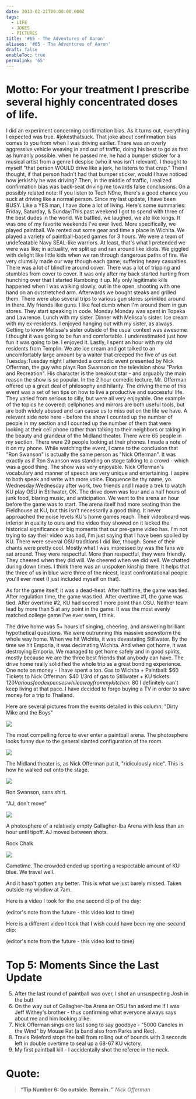 ```yaml
---
date: 2013-02-21T00:00:00.000Z
tags:
  - LIFE
  - JOKES
  - PICTURES
title: '#65 - The Adventures of Aaron'
aliases: '#65 - The Adventures of Aaron'
draft: false
enableToc: true
permalink: '65'
---
```


# Motto: For your treatment I prescribe several highly concentrated doses of life.

I did an experiment concerning confirmation bias. As it turns out, everything I expected was true.  \#jokesthatsuck.  That joke about confirmation bias comes to you from when I was driving earlier. There was an overly aggressive vehicle weaving in and out of traffic, doing his best to go as fast as humanly possible. when he passed me, he had a bumper sticker for a musical artist from a genre I despise (who it was isn't relevant). I thought to myself "that person WOULD drive like a jerk, he listens to that crap." Then I thought, if that person hadn't had that bumper sticker, would I have noticed how jerkishly he was driving? Then, in the middle of traffic, I realized confirmation bias was back-seat driving me towards false conclusions.  On a possibly related note: If you listen to Tech N9ne, there's a good chance you suck at driving like a normal person.  Since my last update, I have been BUSY. Like a YES man, I have done a lot of living. Here's some summaries:  Friday, Saturday, & Sunday:This past weekend I got to spend with three of the best dudes in the world. We battled, we laughed, we ate like kings. It was one of my favorite weekends I've ever lived.  More specifically, we played paintball. We rented out some gear and time a place in Wichita. We played a variety of paintball-based games for 3 hours. We were a team of undefeatable Navy SEAL-like warriors. At least, that's what I pretended we were was like; in actuality, we split up and ran around like idiots. We giggled with delight like little kids when we ran through dangerous paths of fire. We very clumsily made our way though each game, suffering heavy casualties. There was a lot of blindfire around cover. There was a lot of tripping and stumbles from cover to cover. It was only after my back started hurting from hunching over that I started Ramboing it up. My only legitimate kills happened when I was walking slowly, out in the open, shooting with one hand on an outstretched arm.   Afterwards we bought steaks and grilled them.  There were also several trips to various gun stores sprinkled around in there. My friends like guns. I like feel dumb when I'm around them in gun stores. They start speaking in code.   Monday:Monday was spent in Topeka and Lawrence. Lunch with my sister. Dinner with Melissa's sister. Ice cream with my ex-residents. I enjoyed hanging out with my sister, as always. Getting to know Melissa's sister outside of the usual context was awesome. I thought it was going to be fun and comfortable. I underestimated just how fun it was going to be. I enjoyed it. Lastly, I spent an hour with my old residents from Templin. We ate ice cream and got talked to an uncomfortably large amount by a waiter that creeped the five of us out.   Tuesday:Tuesday night I attended a comedic event presented by Nick Offerman, the guy who plays Ron Swanson on the television show "Parks and Recreation". His character is the breakout star - and arguably the main reason the show is so popular. In the 2 hour comedic lecture, Mr. Offerman offered up a great deal of philosophy and hilarity. The driving theme of this event was a set of ten tips on how to live a productive and successful life. They varied from serious to silly, but were all very enjoyable. One example of the topics he covered: cellphones and mirrors are both useful tools, but are both widely abused and can cause us to miss out on the life we have. A relevant side note here - before the show I counted up the number of people in my section and I counted up the number of them that were looking at their cell phone rather than talking to their neighbors or taking in the beauty and grandeur of the Midland theater. There were 65 people in my section. There were 29 people looking at their phones. I made a note of it on my phone.   While watching the event, I came to the conclusion that "Ron Swanson" is actually the same person as "Nick Offerman". It was exactly as if Ron Swanson was standing on stage talking to a crowd - which was a good thing. The show was very enjoyable. Nick Offerman's vocabulary and manner of speech are very unique and entertaining. I aspire to both speak and write with more voice. Eloquence be thy name, yo.  Wednesday:Wednesday after work, two friends and I made a trek to watch KU play OSU in Stillwater, OK. The drive down was four and a half hours of junk food, blaring music, and anticipation. We went to the arena an hour before the game was to start. The arena itself had more seating than the Fieldhouse at KU, but this isn't necessarily a good thing. It never approached the noise levels KU's home games reach. Their videoboard was inferior in quality to ours and the video they showed on it lacked the historical significance or big moments that our pre-game video has. I'm not trying to say their video was bad, I'm just saying that I have been spoiled by KU. There were several OSU traditions I did like, though. Some of their chants were pretty cool. Mostly what I was impressed by was the fans we sat around. They were respectful. More than respectful, they were friendly. They cheered when they did will. We cheered when we did well. We chatted during down times. I think there was an unspoken kinship there. It helps that the three of us in blue were three of the nicest, least confrontational people you'll ever meet (I just included myself on that).

As for the game itself, it was a dead-heat. After halftime, the game was tied. After regulation time, the game was tied. After overtime #1, the game was tied. After overtime #2, KU had scored 1 more point than OSU. Neither team lead by more than 5 at any point in the game. It was the most evenly matched college game I've ever seen, I think.

The drive home was 5+ hours of singing, cheering, and answering brilliant hypothetical questions. We were outrunning this massive snowstorm the whole way home. When we hit Wichita, it was devastating Stillwater. By the time we hit Emporia, it was decimating Wichita. And when got home, it was destroying Emporia. We managed to get home safely and in good spirits, mostly because we are the three best friends that anybody can have. The drive home really solidified the whole trip as a great bonding experience.   One note on money - I have spent a ton. Gas to Wichita + Paintball: $60 Tickets to Nick Offerman: $40 1/3rd of gas to Stillwater + KU tickets: $120 Various food expenses while away from my kitchen: ~$80  I definitely can't keep living at that pace. I have decided to forgo buying a TV in order to save money for a trip to Thailand. 

Here are several pictures from the events detailed in this column:
"Dirty Mike and the Boys"

![](assets/65-1.jpg)

The most compelling force to ever enter a paintball arena.
The photosphere looks funny due to the general slanted configuration of the room.

![](assets/65-2.jpg)

The Midland theater is, as Nick Offerman put it, "ridiculously nice".
This is how he walked out onto the stage.

![](assets/65-3.jpg)

Ron Swanson, sans shirt.

"AJ, don't move"

![](assets/65-4.jpg)

A photosphere of a relatively empty Gallagher-Iba Arena with less than an hour until tipoff. AJ moved between shots.

Rock Chalk

![](assets/65-5.jpg)

Gametime. The crowded ended up sporting a respectable amount of KU blue. We travel well.

And it hasn't gotten any better.
This is what we just barely missed. Taken outside my window at 7am.

Here is a video I took for the one second clip of the day:

(editor's note from the future - this video lost to time)

Here is a different video I took that I wish could have been my one-second clip:

(editor's note from the future - this video lost to time)

# Top 5: Moments Since the Last Update
5. After the last round of paintball was over, I shot an unsuspecting Josh in the butt
4. On the way out of Gallagher-Iba Arena an OSU fan asked me if I was Jeff Withey's brother - thus confirming what everyone always says about me and him looking alike.
3. Nick Offerman sings one last song to say goodbye - "5000 Candles in the Wind" by Mouse Rat (a band also from Parks and Rec).
2. Travis Releford stops the ball from rolling out of bounds with 3 seconds left in double overtime to seal up a 68-67 KU victory.
1. My first paintball kill - I accidentally shot the referee in the neck.

# Quote:
> **“Tip Number 6: Go outside. Remain. ”** <cite>Nick Offerman</cite>
